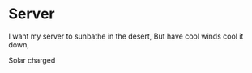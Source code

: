 # Server

I want my server to sunbathe in the desert,
But have cool winds cool it down,

Solar charged
